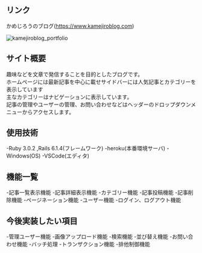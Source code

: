 ## リンク
かめじろうのブログ(https://www.kamejiroblog.com)

![kamejiroblog_portfolio](https://user-images.githubusercontent.com/67854405/147580109-6937fb7c-047b-4177-aa22-21a997bb5189.png)

## サイト概要
趣味などを文章で発信することを目的としたブログです。  
ホームページには最新記事を中心に載せサイドバーには人気記事とカテゴリーを表示しています<br>
主なカテゴリーはナビゲーションに表示しています。<br>
記事の管理やユーザーの管理、お問い合わせなどはヘッダーのドロップダウンメニューからアクセスします。<br>

## 使用技術
-Ruby 3.0.2 ,Rails 6.1.4(フレームワーク)
-heroku(本番環境サーバ)
-Windows(OS)
-VSCode(エディタ)

## 機能一覧

-記事一覧表示機能
-記事詳細表示機能
-カテゴリー機能
-記事投稿機能
-記事削除機能
-ページネーション機能
-ユーザー機能
-ログイン、ログアウト機能

## 今後実装したい項目
-管理ユーザー機能
-画像アップロード機能
-検索機能
-並び替え機能
-お問い合わせ機能
-バッチ処理
-トランザクション機能
-排他制御機能
